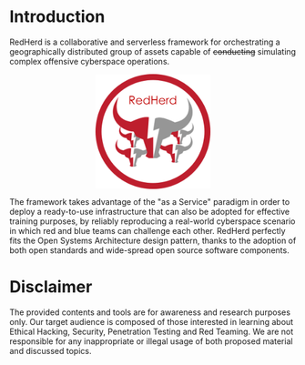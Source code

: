 # Introduction

RedHerd is a collaborative and serverless framework for orchestrating a geographically distributed group of assets capable of <del>conducting</del> simulating complex offensive cyberspace operations. 

<img src="images/logo.png" style="display: block; margin-left: auto; margin-right: auto; width: 40%;" alt="RedHerd Logo">

The framework takes advantage of the "as a Service" paradigm in order to deploy a ready-to-use infrastructure that can also be adopted for effective training purposes, by reliably reproducing a real-world cyberspace scenario in which red and blue teams can challenge each other. RedHerd perfectly fits the Open Systems Architecture design pattern, thanks to the adoption of both open standards and wide-spread open source software components.

# Disclaimer

The provided contents and tools are for awareness and research purposes only. Our target audience is composed of those interested in learning about Ethical Hacking, Security, Penetration Testing and Red Teaming. We are not responsible for any inappropriate or illegal usage of both proposed material and discussed topics.
